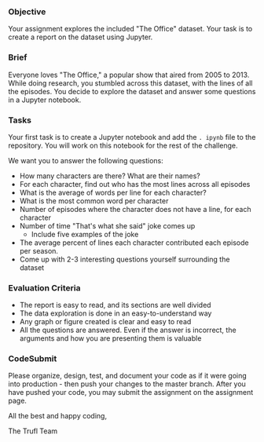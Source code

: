 ### Objective

Your assignment explores the included "The Office" dataset. Your task is to create a report on the dataset using Jupyter.

### Brief

Everyone loves "The Office," a popular show that aired from 2005 to 2013. While doing research, you stumbled across this dataset, with the lines of all the episodes. You decide to explore the dataset and answer some questions in a Jupyter notebook.

### Tasks

Your first task is to create a Jupyter notebook and add the `. ipynb` file to the repository. You will work on this notebook for the rest of the challenge.

We want you to answer the following questions:

-   How many characters are there? What are their names?
-   For each character, find out who has the most lines across all episodes
-   What is the average of words per line for each character?
-   What is the most common word per character
-   Number of episodes where the character does not have a line, for each character
-   Number of time "That's what she said" joke comes up
    -   Include five examples of the joke
-   The average percent of lines each character contributed each episode per season.
-   Come up with 2-3 interesting questions yourself surrounding the dataset

### Evaluation Criteria

-   The report is easy to read, and its sections are well divided
-   The data exploration is done in an easy-to-understand way
-   Any graph or figure created is clear and easy to read
-   All the questions are answered. Even if the answer is incorrect, the arguments and how you are presenting them is valuable

### CodeSubmit

Please organize, design, test, and document your code as if it were going into production - then push your changes to the
master branch. After you have pushed your code, you may submit the assignment on the assignment page.

All the best and happy coding,

The Trufl Team